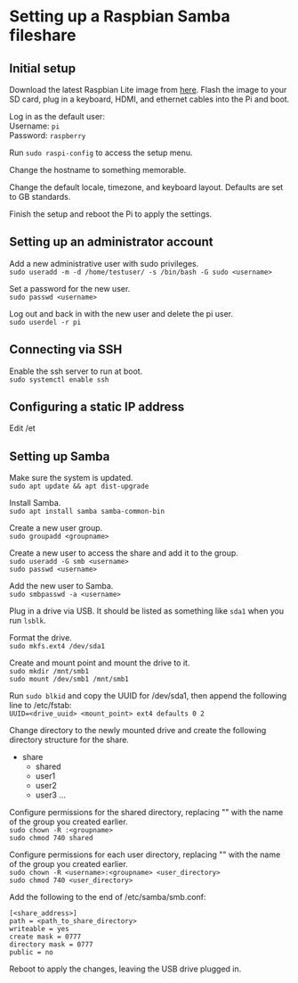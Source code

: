 # Setting up a Raspbian Samba fileshare

## Initial setup

Download the latest Raspbian Lite image from [here](https://www.raspberrypi.org/downloads/raspbian/). Flash the image to your SD card, plug in a keyboard, HDMI, and ethernet cables into the Pi and boot.

Log in as the default user:<br>
Username: `pi`<br>
Password: `raspberry`

Run `sudo raspi-config` to access the setup menu.

Change the hostname to something memorable.

Change the default locale, timezone, and keyboard layout. Defaults are set to GB standards.

Finish the setup and reboot the Pi to apply the settings.

## Setting up an administrator account

Add a new administrative user with sudo privileges.<br>
`sudo useradd -m -d /home/testuser/ -s /bin/bash -G sudo <username>`

Set a password for the new user.<br>
`sudo passwd <username>`

Log out and back in with the new user and delete the pi user.<br>
`sudo userdel -r pi`

## Connecting via SSH

Enable the ssh server to run at boot.<br>
`sudo systemctl enable ssh`

## Configuring a static IP address

Edit /et

## Setting up Samba

Make sure the system is updated.<br>
`sudo apt update && apt dist-upgrade`

Install Samba.<br>
`sudo apt install samba samba-common-bin`

Create a new user group.<br>
`sudo groupadd <groupname>`

Create a new user to access the share and add it to the group.<br>
`sudo useradd -G smb <username>`<br>
`sudo passwd <username>`

Add the new user to Samba.<br>
`sudo smbpasswd -a <username>`

Plug in a drive via USB. It should be listed as something like `sda1` when you run `lsblk`.

Format the drive.<br>
`sudo mkfs.ext4 /dev/sda1`

Create and mount point and mount the drive to it.<br>
`sudo mkdir /mnt/smb1`<br>
`sudo mount /dev/smb1 /mnt/smb1`

Run `sudo blkid` and copy the UUID for /dev/sda1, then append the following line to /etc/fstab:<br>
`UUID=<drive_uuid> <mount_point> ext4 defaults 0 2`

Change directory to the newly mounted drive and create the following directory structure for the share.
- share
    - shared
    - user1
    - user2
    - user3 ...

Configure permissions for the shared directory, replacing "<groupname>" with the name of the group you created earlier.<br>
`sudo chown -R :<groupname>`<br>
`sudo chmod 740 shared`

Configure permissions for each user directory, replacing "<groupname>" with the name of the group you created earlier.<br>
`sudo chown -R <username>:<groupname> <user_directory>`<br>
`sudo chmod 740 <user_directory>`

Add the following to the end of /etc/samba/smb.conf:<br>
```
[<share_address>]
path = <path_to_share_directory>
writeable = yes
create mask = 0777
directory mask = 0777
public = no
```

Reboot to apply the changes, leaving the USB drive plugged in.
